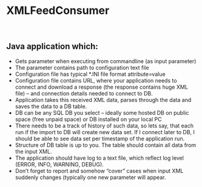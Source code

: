 # XMLFeedConsumer
</br><h2>Java application which:</h2>
<ul>
  <li>Gets parameter when executing from commandline (as input parameter)</li>
  <li>The parameter contains path to configuration text file</li>
  <li>Configuration file has typical *.INI file format  attribute=value</li>
  <li>Configuration file contains URL, where your application needs to connect and download a response (the response contains huge XML file) – and connection details needed to connect to DB.</li>
  <li>Application takes this received XML data, parses through the data and saves the data to a DB table.</li>
  <li>DB can be any SQL DB you select – ideally some hosted DB on public space (free unpaid space) or DB installed on your local PC</li>
  <li>There needs to be a track of history of such data, so lets say, that each run if the import to DB will create new data set. If I connect later to DB, I should be able to see data set per timestamp of the application run.</li>
  <li>Structure of DB table is up to you. The table should contain all data from the input XML.</li>
  <li>The application should have log to a text file, which reflect log level (ERROR, INFO, WARNING, DEBUG).</li>
  <li>Don’t forget to report and somehow “cover” cases when input XML suddenly changes (typically one new parameter will appear.</li>
</ul>
